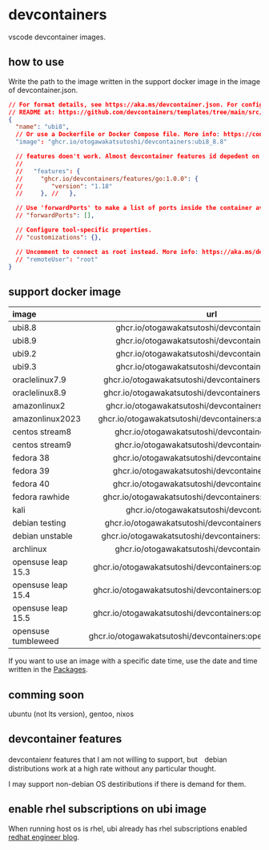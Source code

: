 # devcontainers

vscode devcontainer images.

## how to use

Write the path to the image written in the support docker image in the image of devcontainer.json.

```json:.devcontainer/devcontainer.json
// For format details, see https://aka.ms/devcontainer.json. For config options, see the
// README at: https://github.com/devcontainers/templates/tree/main/src/debian
{
  "name": "ubi8",
  // Or use a Dockerfile or Docker Compose file. More info: https://containers.dev/guide/dockerfile
  "image": "ghcr.io/otogawakatsutoshi/devcontainers:ubi8_8.8"

  // features doen't work. Almost devcontainer features id depedent on apt package.
  // 
  //   "features": {
  //     "ghcr.io/devcontainers/features/go:1.0.0": {
  //        "version": "1.18"
  //     }, //   },

  // Use 'forwardPorts' to make a list of ports inside the container available locally.
  // "forwardPorts": [],

  // Configure tool-specific properties.
  // "customizations": {},

  // Uncomment to connect as root instead. More info: https://aka.ms/dev-containers-non-root.
  // "remoteUser": "root"
}
```

## support docker image

| image             | url                                                    | stability |
| :---              | :---:                                                  | ---:      |
| ubi8.8            | ghcr.io/otogawakatsutoshi/devcontainers:ubi8_8.8       | stable    |
| ubi8.9            | ghcr.io/otogawakatsutoshi/devcontainers:ubi8_8.9       | stable    |
| ubi9.2            | ghcr.io/otogawakatsutoshi/devcontainers:ubi9_9.2       | stable    |
| ubi9.3            | ghcr.io/otogawakatsutoshi/devcontainers:ubi9_9.3       | stable    |
| oraclelinux7.9    | ghcr.io/otogawakatsutoshi/devcontainers:oraclelinux_7.9| unstable  |
| oraclelinux8.9    | ghcr.io/otogawakatsutoshi/devcontainers:oraclelinux_8.9| stable    |
| amazonlinux2      | ghcr.io/otogawakatsutoshi/devcontainers:amazonlinux2   | unstable  |
| amazonlinux2023   | ghcr.io/otogawakatsutoshi/devcontainers:amazonlinux2023| stable    |
| centos stream8    | ghcr.io/otogawakatsutoshi/devcontainers:centos8s       | stable    |
| centos stream9    | ghcr.io/otogawakatsutoshi/devcontainers:centos9s       | stable    |
| fedora 38         | ghcr.io/otogawakatsutoshi/devcontainers:fedora_38      | stable    |
| fedora 39         | ghcr.io/otogawakatsutoshi/devcontainers:fedora_39      | stable    |
| fedora 40         | ghcr.io/otogawakatsutoshi/devcontainers:fedora_40      | stable    |
| fedora rawhide    | ghcr.io/otogawakatsutoshi/devcontainers:fedora_rawhide | stable    |
| kali              | ghcr.io/otogawakatsutoshi/devcontainers:kali           | stable    |
| debian testing    | ghcr.io/otogawakatsutoshi/devcontainers:debian_testing | unstable  |
| debian unstable   | ghcr.io/otogawakatsutoshi/devcontainers:debian_unstable|experimental |
| archlinux         | ghcr.io/otogawakatsutoshi/devcontainers:archlinux      | stable    |
| opensuse leap 15.3| ghcr.io/otogawakatsutoshi/devcontainers:opensuse_leap_15.3 | unstable  |
| opensuse leap 15.4| ghcr.io/otogawakatsutoshi/devcontainers:opensuse_leap_15.4 | unstable  |
| opensuse leap 15.5| ghcr.io/otogawakatsutoshi/devcontainers:opensuse_leap_15.5 | unstable  |
| opensuse tumbleweed| ghcr.io/otogawakatsutoshi/devcontainers:opensuse_tumbleweed | unstable  |

If you want to use an image with a specific date time, use the date and time written in the [Packages](https://github.com/otogawakatsutoshi/devcontainers/pkgs/container/devcontainers).

## comming soon

ubuntu (not lts version), gentoo, nixos

## devcontainer features

devcontaienr features that I am not willing to support, but　debian distributions work at a high rate without any particular thought.

I may support non-debian OS destiributions if there is demand for them.

## enable rhel subscriptions on ubi image

When running host os is rhel, ubi already has rhel subscriptions enabled [redhat engineer blog](https://rheb.hatenablog.com/entry/2020/06/11/RHUBI-subscription).
